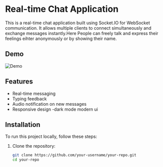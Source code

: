 # Real-time Chat Application

This is a real-time chat application built using Socket.IO for WebSocket communication. It allows multiple clients to connect simultaneously and exchange messages instantly.Here People can freely talk and express their feelings eihter anonymously or by showing their name.

## Demo

![Demo](./gif2.gif)

## Features

- Real-time messaging
- Typing feedback
- Audio notification on new messages
- Responsive design
-dark mode modern ui
## Installation

To run this project locally, follow these steps:

1. Clone the repository:
   ```sh
   git clone https://github.com/your-username/your-repo.git
   cd your-repo

